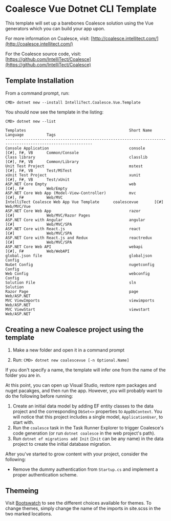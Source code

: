 # Coalesce Vue Dotnet CLI Template

This template will set up a barebones Coalesce solution using the
Vue generators which you can build your app upon.

For more information on Coalesce, visit: [http://coalesce.intellitect.com/](http://coalesce.intellitect.com/)

For the Coalesce source code, visit: [https://github.com/IntelliTect/Coalesce](https://github.com/IntelliTect/Coalesce)

## Template Installation

From a command prompt, run:

`CMD> dotnet new --install IntelliTect.Coalesce.Vue.Template`

You should now see the template in the listing:

```
CMD> dotnet new --list

Templates                                             Short Name       Language          Tags
------------------------------------------------------------------------------------------------------------
Console Application                                   console          [C#], F#, VB      Common/Console
Class library                                         classlib         [C#], F#, VB      Common/Library
Unit Test Project                                     mstest           [C#], F#, VB      Test/MSTest
xUnit Test Project                                    xunit            [C#], F#, VB      Test/xUnit
ASP.NET Core Empty                                    web              [C#], F#          Web/Empty
ASP.NET Core Web App (Model-View-Controller)          mvc              [C#], F#          Web/MVC
IntelliTect Coalesce Web App Vue Template      coalescevue       [C#]              Web/MVC/Vue
ASP.NET Core Web App                                  razor            [C#]              Web/MVC/Razor Pages
ASP.NET Core with Angular                             angular          [C#]              Web/MVC/SPA
ASP.NET Core with React.js                            react            [C#]              Web/MVC/SPA
ASP.NET Core with React.js and Redux                  reactredux       [C#]              Web/MVC/SPA
ASP.NET Core Web API                                  webapi           [C#], F#          Web/WebAPI
global.json file                                      globaljson                         Config
NuGet Config                                          nugetconfig                        Config
Web Config                                            webconfig                          Config
Solution File                                         sln                                Solution
Razor Page                                            page                               Web/ASP.NET
MVC ViewImports                                       viewimports                        Web/ASP.NET
MVC ViewStart                                         viewstart                          Web/ASP.NET

```

## Creating a new Coalesce project using the template

1. Make a new folder and open it in a command prompt

1. Run: `CMD> dotnet new coalescevue [-n Optional.Name]`

If you don't specify a name, the template will infer one from the name of the folder you are in.

At this point, you can open up Visual Studio, restore npm packages and nuget pacakges, and then run the app. However, you will probably want to do the following before running:

1. Create an initial data model by adding EF entity classes to the data project and the corresponding `DbSet<>` properties to `AppDbContext`. You will notice that this project includes a single model, `ApplicationUser`, to start with.
1. Run the `coalesce` task in the Task Runner Explorer to trigger Coalesce's code generation (or run `dotnet coalesce` in the web project's path).
1. Run `dotnet ef migrations add Init` (`Init` can be any name) in the data project to create the initial database migration.

After you've started to grow content with your project, consider the following:

* Remove the dummy authentication from `Startup.cs` and implement a proper authentication scheme.

## Themeing
Visit [Bootswatch](https://bootswatch.com/3/) to see the different choices available for themes.  To change themes, simply change the name of the imports in site.scss in the two marked locations.
